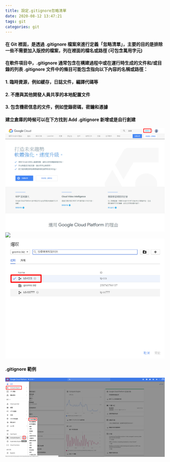 ```yaml
---
title: 設定.gitignore忽略清單
date: 2020-08-12 13:47:21
tags: git
categories: git
---
```


#### 在 Git 裡面，是透過 .gitignore 檔案來進行定義「忽略清單」，主要的目的是排除一些不需要加入版控的檔案，列在裡面的檔名或路徑 (可包含萬用字元)

#### 在軟件項目中，.gitignore 通常包含在構建過程中或在運行時生成的文件和/或目錄的列表 .gitignore 文件中的條目可能包含指向以下內容的名稱或路徑：

#### 1. 臨時資源，例如緩存，日誌文件，編譯代碼等
#### 2. 不應與其他開發人員共享的本地配置文件
#### 3. 包含機密信息的文件，例如登錄密碼，密鑰和憑據

<!-- more -->

#### 建立倉庫的時候可以在下方找到 Add .gitignore 新增或是自行創建

![ ](images/1.png)
![ ](images/2.png)
![ ](images/3.png)

#### .gitignore 範例

![ ](images/4.png)